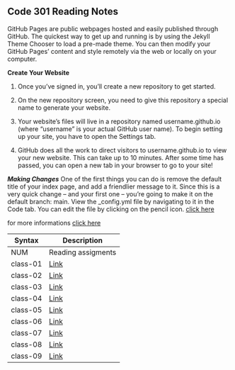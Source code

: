 ## Code 301 Reading Notes
GitHub Pages are public webpages hosted and easily published through GitHub. The quickest way to get up and running is by using the Jekyll Theme Chooser to load a pre-made theme. 
You can then modify your GitHub Pages’ content and style remotely via the web or locally on your computer.

**Create Your Website** 
1. Once you’ve signed in, you’ll create a new repository to get started.

2. On the new repository screen, you need to give this repository a special name to generate your website.
3. Your website’s files will live in a repository named username.github.io (where “username” is your actual GitHub user name).
To begin setting up your site, you have to open the Settings tab.
4. GitHub does all the work to direct visitors to username.github.io to view your new website. This can take up to 10 minutes. After some time has passed, 
you can open a new tab in your browser to go to your site!


***Making Changes***
One of the first things you can do is remove the default title of your index page, and add a friendlier message to it. Since this is a very quick change – and your first one – you’re going to make it on the default branch: main.
View the _config.yml file by navigating to it in the Code tab. You can edit the file by clicking on the pencil icon.
[click here](https://guides.github.com/features/pages/edit-file.png)

for more informations [click here](https://guides.github.com/features/pages/#setup)

| Syntax        | Description                                                           |
| --------------| ----------------------------------------------------------------------|
| NUM           | Reading assigments                                                    |
|   class-01    |   [Link](https://raniaabdullahh.github.io/reading-notes-301/class01)  |
|   class-02    |   [Link](https://raniaabdullahh.github.io/reading-notes-301/class02)  |
|   class-03    |   [Link](https://raniaabdullahh.github.io/reading-notes-301/class03)  |
|   class-04    |   [Link](https://raniaabdullahh.github.io/reading-notes-301/class04)  |
|   class-05    |   [Link](https://raniaabdullahh.github.io/reading-notes-301/class05)  |
|   class-06    |   [Link](https://raniaabdullahh.github.io/reading-notes-301/class06)  |
|   class-07    |   [Link](https://raniaabdullahh.github.io/reading-notes-301/class07)  |
|   class-08    |   [Link](https://raniaabdullahh.github.io/reading-notes-301/class08)  |
|   class-09    |   [Link](https://raniaabdullahh.github.io/reading-notes-301/class09)  |
